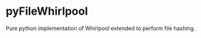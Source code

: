 pyFileWhirlpool
===============

Pure python implementation of Whirlpool extended to perform file hashing.
